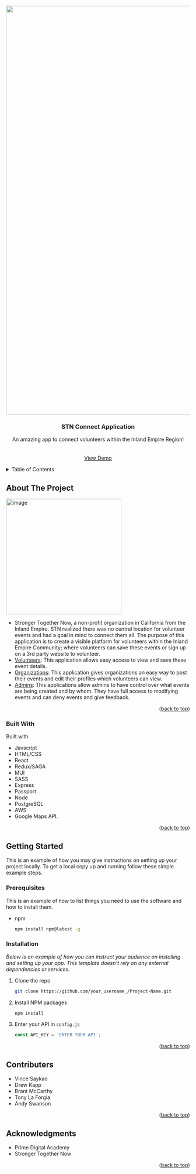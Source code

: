 <div id="top"></div>
<!--
*** Thanks for checking out the Best-README-Template. If you have a suggestion
*** that would make this better, please fork the repo and create a pull request
*** or simply open an issue with the tag "enhancement".
*** Don't forget to give the project a star!
*** Thanks again! Now go create something AMAZING! :D
-->



<!-- PROJECT SHIELDS -->
<!--





<!-- PROJECT LOGO -->
<br />
<div align="center">
  <a href="https://github.com/othneildrew/Best-README-Template">
    <img width="1117" alt="image" src="https://user-images.githubusercontent.com/90466599/165603905-bdd96bfc-c21c-4b66-a861-0471ec60da88.png">
  </a>

  <h3 align="center">STN Connect Application</h3>

  <p align="center">
    An amazing app to connect volunteers within the Inland Empire Region!
    <br />
    <br />
    <br />
    <a href="https://www.loom.com/share/8084c8aae9d6445984484e39c4baa8b4">View Demo</a>

  </p>
</div>



<!-- TABLE OF CONTENTS -->
<details>
  <summary>Table of Contents</summary>
  <ol>
    <li>
      <a href="#about-the-project">About The Project</a>
      <ul>
        <li><a href="#built-with">Built With</a></li>
      </ul>
    </li>
    <li>
      <a href="#getting-started">Getting Started</a>
      <ul>
        <li><a href="#prerequisites">Prerequisites</a></li>
        <li><a href="#installation">Installation</a></li>
      </ul>
    </li>
    <li><a href="#usage">Usage</a></li>
    <li><a href="#roadmap">Roadmap</a></li>
    <li><a href="#contributing">Contributing</a></li>
    <li><a href="#license">License</a></li>
    <li><a href="#contact">Contact</a></li>
    <li><a href="#acknowledgments">Acknowledgments</a></li>
  </ol>
</details>



<!-- ABOUT THE PROJECT -->
## About The Project

<img width="316" alt="image" src="https://user-images.githubusercontent.com/90466599/165603715-840ed8b2-80c8-45c2-a198-ff7ab4a4b0c4.png">

  - Stronger Together Now, a non-profit organization in California from the Inland Empire. STN realized there was no central location for volunteer events and had a goal in mind to connect them all. The purpose of this application is to create a visible platform for volunteers within the Inland Empire Community; where volunteers can save these events or sign up on a 3rd party website to volunteer. 
- <u>Volunteers</u>: This application allows easy access to view and save these event details. 
- <u>Organizations</u>: This application gives organizations an easy way to post their events and edit their profiles which volunteers can view.
- <u>Admins</u>: This applications allow admins to have control over what events are being created and by whom. They have full access to modifying events and can deny events and give feedback. 


<p align="right">(<a href="#top">back to top</a>)</p>



### Built With

Built with
* Javscript
* HTML/CSS
* React
* Redux/SAGA
* MUI
* SASS
* Express
* Passport
* Node
* PostgreSQL
*  AWS
* Google Maps API. 

<p align="right">(<a href="#top">back to top</a>)</p>



<!-- GETTING STARTED -->
## Getting Started

This is an example of how you may give instructions on setting up your project locally.
To get a local copy up and running follow these simple example steps.

### Prerequisites

This is an example of how to list things you need to use the software and how to install them.
* npm
  ```sh
  npm install npm@latest -g
  ```

### Installation

_Below is an example of how you can instruct your audience on installing and setting up your app. This template doesn't rely on any external dependencies or services._

1. Clone the repo
   ```sh
   git clone https://github.com/your_username_/Project-Name.git
   ```
2. Install NPM packages
   ```sh
   npm install
   ```
3. Enter your API in `config.js`
   ```js
   const API_KEY = 'ENTER YOUR API';
   ```

<p align="right">(<a href="#top">back to top</a>)</p>







<!-- CONTRIBUTING -->
## Contributers

* Vince Saykao
* Drew Kapp
* Brant McCarthy
* Tony La Forgia
* Andy Swanson



<p align="right">(<a href="#top">back to top</a>)</p>







<!-- ACKNOWLEDGMENTS -->
## Acknowledgments

* Prime Digital Academy
* Stronger Together Now


<p align="right">(<a href="#top">back to top</a>)</p>



<!-- MARKDOWN LINKS & IMAGES -->
<!-- https://www.markdownguide.org/basic-syntax/#reference-style-links -->
[contributors-shield]: https://img.shields.io/github/contributors/othneildrew/Best-README-Template.svg?style=for-the-badge
[contributors-url]: https://github.com/othneildrew/Best-README-Template/graphs/contributors
[forks-shield]: https://img.shields.io/github/forks/othneildrew/Best-README-Template.svg?style=for-the-badge
[forks-url]: https://github.com/othneildrew/Best-README-Template/network/members
[stars-shield]: https://img.shields.io/github/stars/othneildrew/Best-README-Template.svg?style=for-the-badge
[stars-url]: https://github.com/othneildrew/Best-README-Template/stargazers
[issues-shield]: https://img.shields.io/github/issues/othneildrew/Best-README-Template.svg?style=for-the-badge
[issues-url]: https://github.com/othneildrew/Best-README-Template/issues
[license-shield]: https://img.shields.io/github/license/othneildrew/Best-README-Template.svg?style=for-the-badge
[license-url]: https://github.com/othneildrew/Best-README-Template/blob/master/LICENSE.txt
[linkedin-shield]: https://img.shields.io/badge/-LinkedIn-black.svg?style=for-the-badge&logo=linkedin&colorB=555
[linkedin-url]: https://linkedin.com/in/othneildrew
[product-screenshot]: images/screenshot.png
